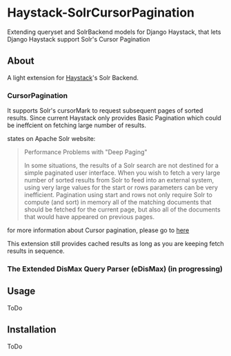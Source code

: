 # Haystack-SolrCursorPagination
Extending queryset and SolrBackend models for Django Haystack, that lets Django Haystack support Solr's Cursor Pagination 

## About
A light extension for [Haystack](https://github.com/django-haystack/django-haystack)'s Solr Backend. 

### CursorPagination
It supports Solr's cursorMark to request subsequent pages of sorted results.
Since current Haystack only provides Basic Pagination which could be ineffcient on fetching large number of results.

states on Apache Solr website:
>Performance Problems with "Deep Paging"
>
> In some situations, the results of a Solr search are not destined for a simple paginated user interface.  When you wish to fetch a very large number of sorted results from Solr to feed into an external system, using very large values for the start or rows parameters can be very inefficient.  Pagination using start and rows not only require Solr to compute (and sort) in memory all of the matching documents that should be fetched for the current page, but also all of the documents that would have appeared on previous pages. 

for more information about Cursor pagination, please go to [here](https://cwiki.apache.org/confluence/display/solr/Pagination+of+Results/#PaginationofResults-FetchingALargeNumberofSortedResults:Cursors)

This extension still provides cached results as long as you are keeping fetch results in sequence.

### The Extended DisMax Query Parser (eDisMax) (in progressing)

## Usage
ToDo

## Installation
ToDo
